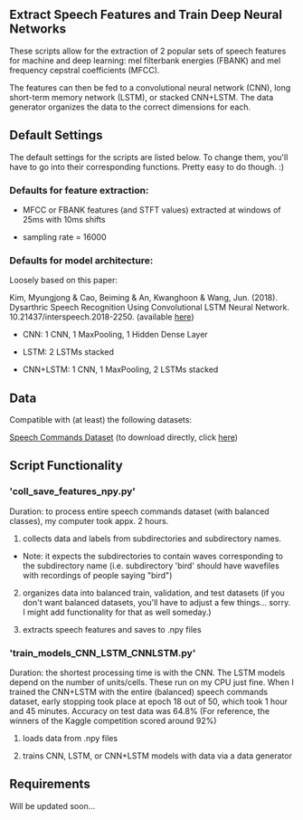  
## Extract Speech Features and Train Deep Neural Networks

These scripts allow for the extraction of 2 popular sets of speech features for machine and deep learning: mel filterbank energies (FBANK) and mel frequency cepstral coefficients (MFCC). 

The features can then be fed to a convolutional neural network (CNN), long short-term memory network (LSTM), or stacked CNN+LSTM. The data generator organizes the data to the correct dimensions for each. 


## Default Settings

The default settings for the scripts are listed below. To change them, you'll have to go into their corresponding functions. Pretty easy to do though. :)

### Defaults for feature extraction:

* MFCC or FBANK features (and STFT values) extracted at windows of 25ms with 10ms shifts

* sampling rate = 16000

### Defaults for model architecture:

Loosely based on this paper: 

Kim, Myungjong & Cao, Beiming & An, Kwanghoon & Wang, Jun. (2018). Dysarthric Speech Recognition Using Convolutional LSTM Neural Network. 10.21437/interspeech.2018-2250. (available <a href="https://www.researchgate.net/publication/327350843_Dysarthric_Speech_Recognition_Using_Convolutional_LSTM_Neural_Network/related">here</a>)

* CNN: 1 CNN, 1 MaxPooling, 1 Hidden Dense Layer

* LSTM: 2 LSTMs stacked

* CNN+LSTM: 1 CNN, 1 MaxPooling, 2 LSTMs stacked

## Data

Compatible with (at least) the following datasets:


<a href="https://ai.googleblog.com/2017/08/launching-speech-commands-dataset.html">Speech Commands Dataset</a> (to download directly, click <a href="download.tensorflow.org/data/speech_commands_v0.01.tar.gz">here</a>)


## Script Functionality

### 'coll_save_features_npy.py'

Duration: to process entire speech commands dataset (with balanced classes), my computer took appx. 2 hours.

1) collects data and labels from subdirectories and subdirectory names.

* Note: it expects the subdirectories to contain waves corresponding to the subdirectory name (i.e. subdirectory 'bird' should have wavefiles with recordings of people saying "bird")

2) organizes data into balanced train, validation, and test datasets (if you don't want balanced datasets, you'll have to adjust a few things... sorry. I might add functionality for that as well someday.)

3) extracts speech features and saves to .npy files

### 'train_models_CNN_LSTM_CNNLSTM.py'

Duration: the shortest processing time is with the CNN. The LSTM models depend on the number of units/cells. These run on my CPU just fine. When I trained the CNN+LSTM with the entire (balanced) speech commands dataset, early stopping took place at epoch 18 out of 50, which took 1 hour and 45 minutes. Accuracy on test data was 64.8% (For reference, the winners of the Kaggle competition scored around 92%) 

1) loads data from .npy files

2) trains CNN, LSTM, or CNN+LSTM models with data via a data generator


## Requirements

Will be updated soon...

